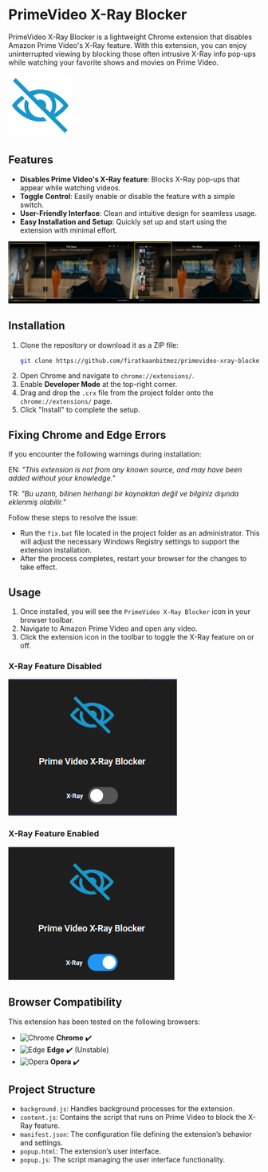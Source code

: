 # PrimeVideo X-Ray Blocker

PrimeVideo X-Ray Blocker is a lightweight Chrome extension that disables Amazon Prime Video's X-Ray feature. With this extension, you can enjoy uninterrupted viewing by blocking those often intrusive X-Ray info pop-ups while watching your favorite shows and movies on Prime Video.

![Icon](https://raw.githubusercontent.com/firatkaanbitmez/primevideo-xray-blocker-extension/main/source/icon128.png)

## Features

- **Disables Prime Video's X-Ray feature**: Blocks X-Ray pop-ups that appear while watching videos.
- **Toggle Control**: Easily enable or disable the feature with a simple switch.
- **User-Friendly Interface**: Clean and intuitive design for seamless usage.
- **Easy Installation and Setup**: Quickly set up and start using the extension with minimal effort.

![Extension Enable/Disable](https://raw.githubusercontent.com/firatkaanbitmez/primevideo-xray-blocker-extension/main/source/image.png)

## Installation

1. Clone the repository or download it as a ZIP file:
    ```sh
    git clone https://github.com/firatkaanbitmez/primevideo-xray-blocker-extension.git
    ```
2. Open Chrome and navigate to `chrome://extensions/`.
3. Enable **Developer Mode** at the top-right corner.
4. Drag and drop the `.crx` file from the project folder onto the `chrome://extensions/` page.
5. Click "Install" to complete the setup.

## Fixing Chrome and Edge Errors

If you encounter the following warnings during installation:

EN: _"This extension is not from any known source, and may have been added without your knowledge."_

TR: _"Bu uzantı, bilinen herhangi bir kaynaktan değil ve bilginiz dışında eklenmiş olabilir."_

Follow these steps to resolve the issue:

- Run the `fix.bat` file located in the project folder as an administrator. This will adjust the necessary Windows Registry settings to support the extension installation.
- After the process completes, restart your browser for the changes to take effect.

## Usage

1. Once installed, you will see the `PrimeVideo X-Ray Blocker` icon in your browser toolbar.
2. Navigate to Amazon Prime Video and open any video.
3. Click the extension icon in the toolbar to toggle the X-Ray feature on or off.

### X-Ray Feature Disabled
![X-Ray Disable](https://raw.githubusercontent.com/firatkaanbitmez/primevideo-xray-blocker-extension/main/source/img_disable.png)

### X-Ray Feature Enabled
![X-Ray Enable](https://raw.githubusercontent.com/firatkaanbitmez/primevideo-xray-blocker-extension/main/source/img_enable.png)

## Browser Compatibility

This extension has been tested on the following browsers:

- ![Chrome](https://img.icons8.com/color/48/000000/chrome--v1.png) **Chrome** ✔️
- ![Edge](https://img.icons8.com/color/48/000000/ms-edge-new.png) **Edge** ✔️ (Unstable)
- ![Opera](https://img.icons8.com/color/48/000000/opera--v1.png) **Opera** ✔️

## Project Structure

- `background.js`: Handles background processes for the extension.
- `content.js`: Contains the script that runs on Prime Video to block the X-Ray feature.
- `manifest.json`: The configuration file defining the extension’s behavior and settings.
- `popup.html`: The extension’s user interface.
- `popup.js`: The script managing the user interface functionality.
